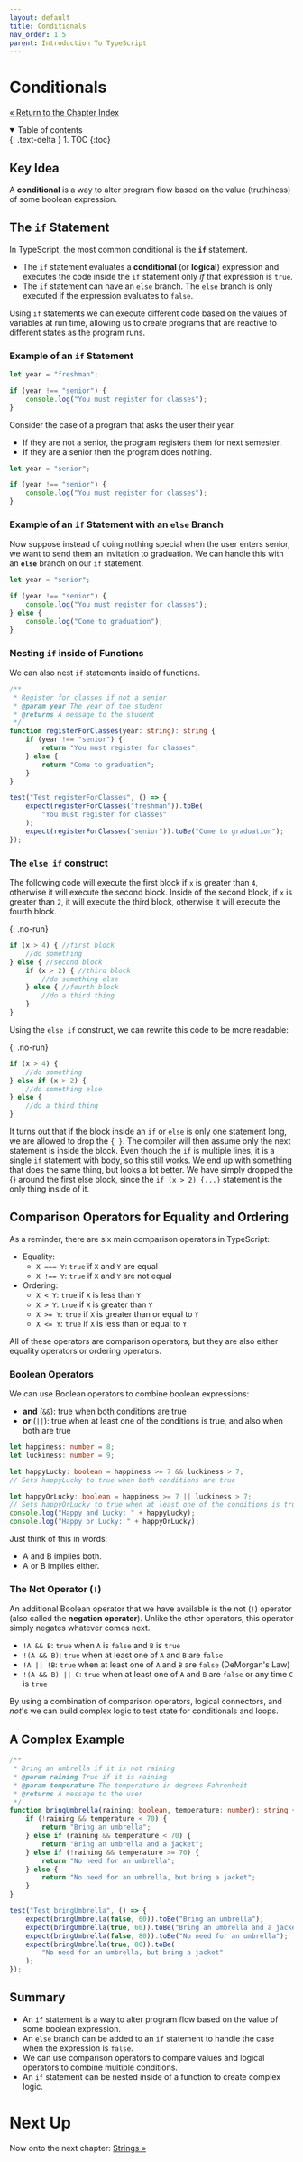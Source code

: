 ```yaml
---
layout: default
title: Conditionals
nav_order: 1.5
parent: Introduction To TypeScript
---
```


# Conditionals

[&laquo; Return to the Chapter Index](index.md)

<details open markdown="block">
  <summary>
    Table of contents
  </summary>
  {: .text-delta }
1. TOC
{:toc}
</details>

## Key Idea

A **conditional** is a way to alter program flow based on the value (truthiness) of some boolean expression.

## The `if` Statement

In TypeScript, the most common conditional is the **`if`** statement.

-   The `if` statement evaluates a **conditional** (or **logical**) expression and executes the code inside the `if` statement only _if_ that expression is `true`.
-   The `if` statement can have an `else` branch. The `else` branch is only executed if the expression evaluates to `false`.

Using `if` statements we can execute different code based on the values of variables at run time, allowing us to create programs that are reactive to different states as the program runs.

### Example of an `if` Statement

```typescript
let year = "freshman";

if (year !== "senior") {
    console.log("You must register for classes");
}
```

Consider the case of a program that asks the user their year.

-   If they are not a senior, the program registers them for next semester.
-   If they are a senior then the program does nothing.

```typescript
let year = "senior";

if (year !== "senior") {
    console.log("You must register for classes");
}
```

### Example of an `if` Statement with an `else` Branch

Now suppose instead of doing nothing special when the user enters senior, we want to send them an invitation to graduation.
We can handle this with an **`else`** branch on our `if` statement.

```typescript
let year = "senior";

if (year !== "senior") {
    console.log("You must register for classes");
} else {
    console.log("Come to graduation");
}
```

### Nesting `if` inside of Functions

We can also nest `if` statements inside of functions.

```typescript
/**
 * Register for classes if not a senior
 * @param year The year of the student
 * @returns A message to the student
 */
function registerForClasses(year: string): string {
    if (year !== "senior") {
        return "You must register for classes";
    } else {
        return "Come to graduation";
    }
}

test("Test registerForClasses", () => {
    expect(registerForClasses("freshman")).toBe(
        "You must register for classes"
    );
    expect(registerForClasses("senior")).toBe("Come to graduation");
});
```

### The `else if` construct

The following code will execute the first block if `x` is greater than `4`, otherwise it will execute the second block. Inside of the second block, if `x` is greater than `2`, it will execute the third block, otherwise it will execute the fourth block.

{: .no-run}

```typescript
if (x > 4) { //first block
    //do something 
} else { //second block
    if (x > 2) { //third block
        //do something else
    } else { //fourth block
        //do a third thing
    }
}
```

Using the `else if` construct, we can rewrite this code to be more readable:

{: .no-run}

```typescript
if (x > 4) {
    //do something
} else if (x > 2) {
    //do something else
} else {
    //do a third thing
}
```

It turns out that if the block inside an `if` or `else` is only one statement long, we are allowed to drop the `{ }`. The compiler will then assume only the next statement is inside the block. Even though the `if` is multiple lines, it is a single `if` statement with body, so this still works.
We end up with something that does the same thing, but looks a lot better.
We have simply dropped the {} around the first else block, since the `if (x > 2) {...}` statement is the only thing inside of it.

## Comparison Operators for Equality and Ordering

As a reminder, there are six main comparison operators in TypeScript:

-   Equality:
    -   `X === Y`: `true` if `X` and `Y` are equal
    -   `X !== Y`: `true` if `X` and `Y` are not equal
-   Ordering:
    -   `X < Y`: `true` if `X` is less than `Y`
    -   `X > Y`: `true` if `X` is greater than `Y`
    -   `X >= Y`: `true` if `X` is greater than or equal to `Y`
    -   `X <= Y`: `true` if `X` is less than or equal to `Y`

All of these operators are comparison operators, but they are also either equality operators or ordering operators.

### Boolean Operators

We can use Boolean operators to combine boolean expressions:

-   **and** (`&&`): true when both conditions are true
-   **or** (`||`): true when at least one of the conditions is true, and also when both are true

```typescript
let happiness: number = 8;
let luckiness: number = 9;

let happyLucky: boolean = happiness >= 7 && luckiness > 7;
// Sets happyLucky to true when both conditions are true

let happyOrLucky: boolean = happiness >= 7 || luckiness > 7;
// Sets happyOrLucky to true when at least one of the conditions is true
console.log("Happy and Lucky: " + happyLucky);
console.log("Happy or Lucky: " + happyOrLucky);
```

Just think of this in words:

-   A and B implies both.
-   A or B implies either.

### The Not Operator (`!`)

An additional Boolean operator that we have available is the not (`!`) operator (also called the **negation operator**).
Unlike the other operators, this operator simply negates whatever comes next.

-   `!A && B`: `true` when `A` is `false` and `B` is `true`
-   `!(A && B)`: `true` when at least one of `A` and `B` are `false`
-   `!A || !B`: `true` when at least one of `A` and `B` are `false` (DeMorgan's Law)
-   `!(A && B) || C`: `true` when at least one of `A` and `B` are `false` or any time `C` is `true`

By using a combination of comparison operators, logical connectors, and *not*'s we can build complex logic to test state for conditionals and loops.

## A Complex Example

```typescript
/**
 * Bring an umbrella if it is not raining
 * @param raining True if it is raining
 * @param temperature The temperature in degrees Fahrenheit
 * @returns A message to the user
 */
function bringUmbrella(raining: boolean, temperature: number): string {
    if (!raining && temperature < 70) {
        return "Bring an umbrella";
    } else if (raining && temperature < 70) {
        return "Bring an umbrella and a jacket";
    } else if (!raining && temperature >= 70) {
        return "No need for an umbrella";
    } else {
        return "No need for an umbrella, but bring a jacket";
    }
}

test("Test bringUmbrella", () => {
    expect(bringUmbrella(false, 60)).toBe("Bring an umbrella");
    expect(bringUmbrella(true, 60)).toBe("Bring an umbrella and a jacket");
    expect(bringUmbrella(false, 80)).toBe("No need for an umbrella");
    expect(bringUmbrella(true, 80)).toBe(
        "No need for an umbrella, but bring a jacket"
    );
});
```

## Summary

-   An `if` statement is a way to alter program flow based on the value of some boolean expression.
-   An `else` branch can be added to an `if` statement to handle the case when the expression is `false`.
-   We can use comparison operators to compare values and logical operators to combine multiple conditions.
-   An `if` statement can be nested inside of a function to create complex logic.

# Next Up

Now onto the next chapter: [Strings &raquo;](../1-typescript/strings.md)
